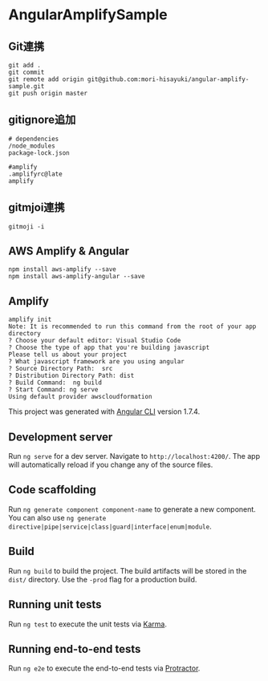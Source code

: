 # AngularAmplifySample
## Git連携
```
git add .
git commit
git remote add origin git@github.com:mori-hisayuki/angular-amplify-sample.git
git push origin master
```
## gitignore追加
```
# dependencies
/node_modules
package-lock.json

#amplify
.amplifyrc@late
amplify

```

## gitmjoi連携
```
gitmoji -i
```
## AWS Amplify & Angular
```
npm install aws-amplify --save
npm install aws-amplify-angular --save
```

## Amplify
```
amplify init
Note: It is recommended to run this command from the root of your app directory
? Choose your default editor: Visual Studio Code
? Choose the type of app that you're building javascript
Please tell us about your project
? What javascript framework are you using angular
? Source Directory Path:  src
? Distribution Directory Path: dist
? Build Command:  ng build
? Start Command: ng serve
Using default provider awscloudformation
```


This project was generated with [Angular CLI](https://github.com/angular/angular-cli) version 1.7.4.

## Development server

Run `ng serve` for a dev server. Navigate to `http://localhost:4200/`. The app will automatically reload if you change any of the source files.

## Code scaffolding

Run `ng generate component component-name` to generate a new component. You can also use `ng generate directive|pipe|service|class|guard|interface|enum|module`.

## Build

Run `ng build` to build the project. The build artifacts will be stored in the `dist/` directory. Use the `-prod` flag for a production build.

## Running unit tests

Run `ng test` to execute the unit tests via [Karma](https://karma-runner.github.io).

## Running end-to-end tests

Run `ng e2e` to execute the end-to-end tests via [Protractor](http://www.protractortest.org/).
```
